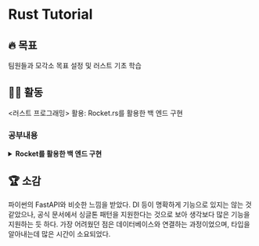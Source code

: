 # Rust Tutorial

## 🔥 목표

팀원들과 모각소 목표 설정 및 러스트 기초 학습

## 👨‍💻 활동

<러스트 프로그래밍> 활용: Rocket.rs를 활용한 백 엔드 구현

### 공부내용

<details>
<summary><b>Rocket를 활용한 백 엔드 구현</b></summary>

![rust](https://www.rust-lang.org/static/images/rust-logo-blk.svg)

### Rocket

<img width="128" alt="image" src="https://user-images.githubusercontent.com/88721306/221363455-274b1490-0417-4817-b80a-8e4cb18a21e3.png">

- Rust의 Back-end 프레임워크
- 다른 언어의 웹 프레임워크와 사용이 비슷하여 입문에 용이
- Rust의 장점을 적극 반영하여 안전하고 확장성 높은 개발 가능

<img width="1177" alt="rocket_example" src="https://user-images.githubusercontent.com/88721306/221363494-94ed8f3a-d6a6-4ea5-af62-3c755ff93fe0.png">

### 구현 API

<img width="1021" alt="API" src="https://user-images.githubusercontent.com/88721306/221363469-a662857d-a611-451d-bc60-39205970f8c8.png">

```text
프로젝트 구조
.
├── Cargo.lock
├── Cargo.toml
├── README.md
├── Rocket.toml
├── db
│   ├── db.sqlite
│   └── migrations
│       └── 20230223230641_initial-tables.sql
├── sqlx-data.json
└── src
    └── main.rs
```

</details>

## 🏆 소감

파이썬의 FastAPI와 비슷한 느낌을 받았다. DI 등이 명확하게 기능으로 있지는 않는 것 같았으나, 공식 문서에서 싱글톤 패턴을 지원한다는 것으로 보아 생각보다 많은 기능을 지원하는 듯 하다. 가장 어려웠던 점은 데이터베이스와 연결하는 과정이었으며, 타입을 알아내는데 많은 시간이 소요되었다.
